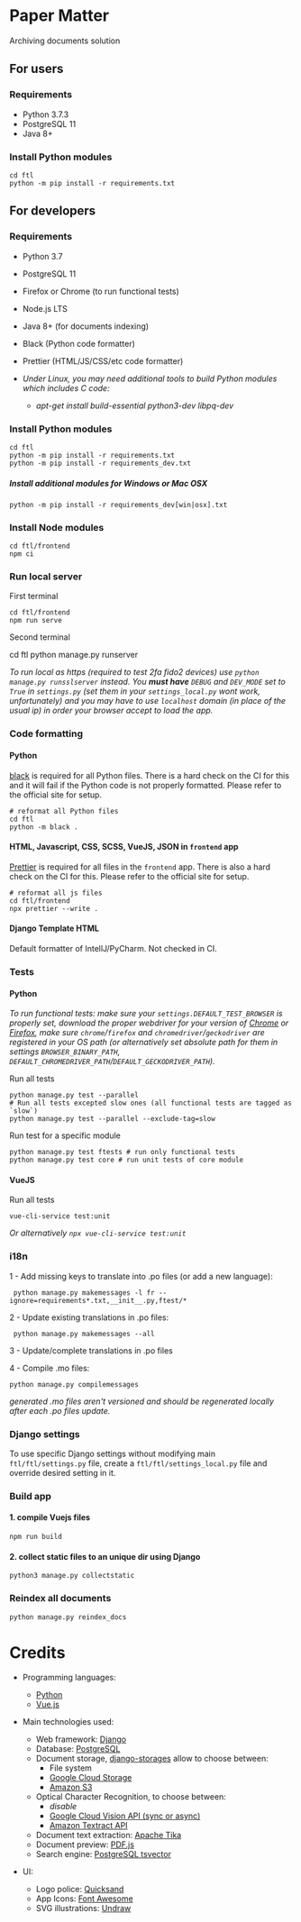 # Paper Matter

Archiving documents solution

## For users

### Requirements

- Python 3.7.3
- PostgreSQL 11
- Java 8+

### Install Python modules

    cd ftl
    python -m pip install -r requirements.txt

## For developers

### Requirements

- Python 3.7
- PostgreSQL 11
- Firefox or Chrome (to run functional tests)
- Node.js LTS
- Java 8+ (for documents indexing)
- Black (Python code formatter)
- Prettier (HTML/JS/CSS/etc code formatter)

- _Under Linux, you may need additional tools to build Python modules which includes C code:_
  - _apt-get install build-essential python3-dev libpq-dev_

### Install Python modules

    cd ftl
    python -m pip install -r requirements.txt
    python -m pip install -r requirements_dev.txt

##### Install additional modules for Windows or Mac OSX

    python -m pip install -r requirements_dev[win|osx].txt

### Install Node modules

    cd ftl/frontend
    npm ci

### Run local server

First terminal

    cd ftl/frontend
    npm run serve

Second terminal
  
 cd ftl
python manage.py runserver

_To run local as https (required to test 2fa fido2 devices) use `python manage.py runsslserver` instead. You **must have** `DEBUG` and `DEV_MODE` set to `True` in `settings.py` (set them in your `settings_local.py` wont work, unfortunately) and you may have to use `localhost` domain (in place of the usual ip) in order your browser accept to load the app._

### Code formatting

#### Python

[black](https://black.readthedocs.io/en/stable/index.html) is required for all Python files. There is a hard check on the CI
for this and it will fail if the Python code is not properly formatted. Please refer to the official site for setup.

    # reformat all Python files
    cd ftl
    python -m black .

#### HTML, Javascript, CSS, SCSS, VueJS, JSON in `frontend` app

[Prettier](https://prettier.io/) is required for all files in the `frontend` app. There is also a hard check on the CI
for this. Please refer to the official site for setup.

    # reformat all js files
    cd ftl/frontend
    npx prettier --write .

#### Django Template HTML

Default formatter of IntellJ/PyCharm. Not checked in CI.

### Tests

#### Python

_To run functional tests: make sure your `settings.DEFAULT_TEST_BROWSER` is properly set, download the proper webdriver for your version of [Chrome](https://chromedriver.chromium.org/) or [Firefox](https://github.com/mozilla/geckodriver/releases), make sure `chrome`/`firefox` and `chromedriver`/`geckodriver` are registered in your OS path (or alternatively set absolute path for them in settings `BROWSER_BINARY_PATH`, `DEFAULT_CHROMEDRIVER_PATH`/`DEFAULT_GECKODRIVER_PATH`)._

Run all tests

    python manage.py test --parallel
    # Run all tests excepted slow ones (all functional tests are tagged as `slow`)
    python manage.py test --parallel --exclude-tag=slow

Run test for a specific module

    python manage.py test ftests # run only functional tests
    python manage.py test core # run unit tests of core module

#### VueJS

Run all tests

    vue-cli-service test:unit

_Or alternatively `npx vue-cli-service test:unit`_

### i18n

1 - Add missing keys to translate into .po files (or add a new language):

     python manage.py makemessages -l fr --ignore=requirements*.txt,__init__.py,ftest/*

2 - Update existing translations in .po files:

     python manage.py makemessages --all

3 - Update/complete translations in .po files
  
4 - Compile .mo files:

    python manage.py compilemessages

_generated .mo files aren't versioned and should be regenerated locally after each .po files update._

### Django settings

To use specific Django settings without modifying main `ftl/ftl/settings.py` file, create a `ftl/ftl/settings_local.py` file and override desired setting in it.

### Build app

#### 1. compile Vuejs files

    npm run build

#### 2. collect static files to an unique dir using Django

    python3 manage.py collectstatic

### Reindex all documents

    python manage.py reindex_docs

# Credits

- Programming languages:

  - [Python](https://www.python.org/)
  - [Vue.js](https://vuejs.org/)

- Main technologies used:

  - Web framework: [Django](https://www.djangoproject.com/)
  - Database: [PostgreSQL](https://www.postgresql.org/)
  - Document storage, [django-storages](https://github.com/jschneier/django-storages) allow to choose between:
    - File system
    - [Google Cloud Storage](https://cloud.google.com/storage/)
    - [Amazon S3](https://aws.amazon.com/s3/)
  - Optical Character Recognition, to choose between:
    - _disable_
    - [Google Cloud Vision API (sync or async)](https://cloud.google.com/vision/docs/)
    - [Amazon Textract API](https://aws.amazon.com/textract/)
  - Document text extraction: [Apache Tika](https://tika.apache.org/)
  - Document preview: [PDF.js](https://mozilla.github.io/pdf.js/)
  - Search engine: [PostgreSQL tsvector](https://www.postgresql.org/docs/10/datatype-textsearch.html)

- UI:
  - Logo police: [Quicksand](https://github.com/andrew-paglinawan/QuicksandFamily)
  - App Icons: [Font Awesome](https://fontawesome.com/)
  - SVG illustrations: [Undraw](https://undraw.co/)
